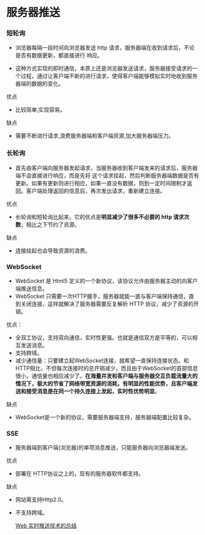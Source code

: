 # 服务器推送

### 短轮询

- 浏览器每隔一段时间向浏览器发送 http 请求，服务器端在收到请求后，不论是否有数据更新，都直接进行 响应。

- 这种方式实现的即时通信，本质上还是浏览器发送请求，服务器接受请求的一个过程，通过让客户端不断的进行请求，使得客户端能够模拟实时地收到服务器端的数据的变化。 

优点

- 比较简单,实现容易。

缺点

- 需要不断进行请求,浪费服务器端和客户端资源,加大服务器端压力。

### 长轮询

- 首先由客户端向服务器发起请求，当服务器收到客户端发来的请求后，服务器端不会直接进行响应，而是先将 这个请求挂起，然后判断服务器端数据是否有更新。如果有更新则进行相应，如果一直没有数据，则到一定时间限制才返回。客户端处理返回的信息后，再次发出请求，重新建立连接。

优点

- 长轮询和短轮询比起来，它的优点是**明显减少了很多不必要的 http 请求次数**，相比之下节约了资源。

缺点

- 连接挂起也会导致资源的浪费。

### WebSocket

- WebSocket 是 Html5 定义的一个新协议，该协议允许由服务器主动的向客户端推送信息。
- WebSocket 只需要一次HTTP握手，服务器就能一直与客户端保持通信，直到关闭连接，这样就解决了服务器需要反复解析 HTTP 协议，减少了资源的开销。

优点：
- 全双工协议，支持双向通信，实时性更强。也就是通信双方是平等的，可以相互发送消息。
- 支持跨域。
- 减少通信量：只要建立起WebSocket连接，就希望一直保持连接状态。和HTTP相比，不但每次连接时的总开销减少，而且由于WebSocket的首部信息很小，通信量也相应减少了。**在海量并发和客户端与服务器交互负载流量大的情况下，极大的节省了网络带宽资源的消耗，有明显的性能优势，且客户端发送和接受消息是在同一个持久连接上发起，实时性优势明显**。

缺点

- WebSocket是一个新的协议，需要服务器端支持，服务器端配置比较复杂。

### SSE

- 服务器端到客户端(浏览器)的单项消息推送，只能服务器向浏览器端发送。

优点

- 部署在 HTTP协议之上的，现有的服务器软件都支持。

缺点

- 网站需支持Http2.0。

- 不支持跨域。

  [Web 实时推送技术的总结](https://github.com/ljianshu/Blog/issues/58)